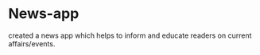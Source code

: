 # News-app
 created a news app which helps to inform and educate readers on current affairs/events.
